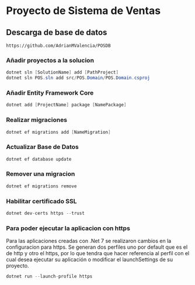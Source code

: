 # Proyecto de Sistema de Ventas

## Descarga de base de datos

```
https://github.com/AdrianMValencia/POSDB
```

### Añadir proyectos a la solucion

```C#
dotnet sln [SolutionName] add [PathProject]
dotnet sln POS.sln add src/POS.Domain/POS.Domain.csproj
```

### Añadir Entity Framework Core

```C#
dotnet add [ProjectName] package [NamePackage]
```

### Realizar migraciones

```C#
dotnet ef migrations add [NameMigration]
```

### Actualizar Base de Datos

```C#
dotnet ef database update
```

### Remover una migracion

```C#
dotnet ef migrations remove
```

### Habilitar certificado SSL

```C#
dotnet dev-certs https --trust
```

### Para poder ejecutar la aplicacion con https

Para las aplicaciones creadas con .Net 7 se realizaron cambios en la configuracion para https. Se generan dos perfiles uno por default que es el de http y otro el https, por lo que tendra que hacer referencia al perfil con el cual desea ejecutar su aplicación o modificar el launchSettings de su proyecto.

```C#
dotnet run --launch-profile https
```